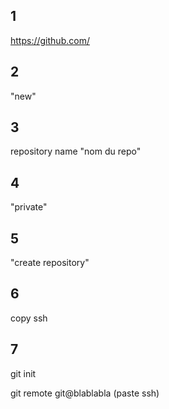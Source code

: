 ## 1 
https://github.com/

## 2
"new"

## 3
repository name "nom du repo"

## 4
"private"

## 5
"create repository"

## 6
copy ssh

## 7
git init

git remote git@blablabla (paste ssh)